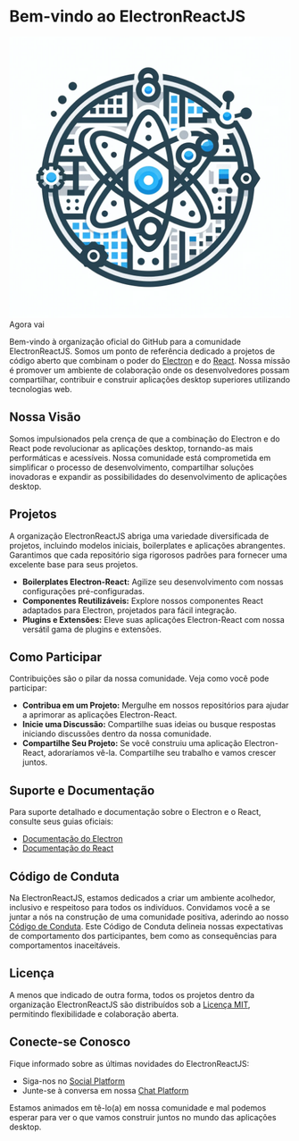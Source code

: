 # Bem-vindo ao ElectronReactJS

![profile/electron-react-logo.png](profile/electron-react-logo.png) Agora vai

Bem-vindo à organização oficial do GitHub para a comunidade ElectronReactJS. Somos um ponto de referência dedicado a projetos de código aberto que combinam o poder do [Electron](https://www.electronjs.org/) e do [React](https://reactjs.org/). Nossa missão é promover um ambiente de colaboração onde os desenvolvedores possam compartilhar, contribuir e construir aplicações desktop superiores utilizando tecnologias web.

## Nossa Visão

Somos impulsionados pela crença de que a combinação do Electron e do React pode revolucionar as aplicações desktop, tornando-as mais performáticas e acessíveis. Nossa comunidade está comprometida em simplificar o processo de desenvolvimento, compartilhar soluções inovadoras e expandir as possibilidades do desenvolvimento de aplicações desktop.

## Projetos

A organização ElectronReactJS abriga uma variedade diversificada de projetos, incluindo modelos iniciais, boilerplates e aplicações abrangentes. Garantimos que cada repositório siga rigorosos padrões para fornecer uma excelente base para seus projetos.

- **Boilerplates Electron-React:** Agilize seu desenvolvimento com nossas configurações pré-configuradas.
- **Componentes Reutilizáveis:** Explore nossos componentes React adaptados para Electron, projetados para fácil integração.
- **Plugins e Extensões:** Eleve suas aplicações Electron-React com nossa versátil gama de plugins e extensões.

## Como Participar

Contribuições são o pilar da nossa comunidade. Veja como você pode participar:

- **Contribua em um Projeto:** Mergulhe em nossos repositórios para ajudar a aprimorar as aplicações Electron-React.
- **Inicie uma Discussão:** Compartilhe suas ideias ou busque respostas iniciando discussões dentro da nossa comunidade.
- **Compartilhe Seu Projeto:** Se você construiu uma aplicação Electron-React, adoraríamos vê-la. Compartilhe seu trabalho e vamos crescer juntos.

## Suporte e Documentação

Para suporte detalhado e documentação sobre o Electron e o React, consulte seus guias oficiais:

- [Documentação do Electron](https://www.electronjs.org/docs)
- [Documentação do React](https://reactjs.org/docs)

## Código de Conduta

Na ElectronReactJS, estamos dedicados a criar um ambiente acolhedor, inclusivo e respeitoso para todos os indivíduos. Convidamos você a se juntar a nós na construção de uma comunidade positiva, aderindo ao nosso [Código de Conduta](CODE_OF_CONDUCT.md). Este Código de Conduta delineia nossas expectativas de comportamento dos participantes, bem como as consequências para comportamentos inaceitáveis.

## Licença

A menos que indicado de outra forma, todos os projetos dentro da organização ElectronReactJS são distribuídos sob a [Licença MIT](LICENSE.md), permitindo flexibilidade e colaboração aberta.

## Conecte-se Conosco

Fique informado sobre as últimas novidades do ElectronReactJS:

- Siga-nos no [Social Platform](#)
- Junte-se à conversa em nossa [Chat Platform](#)

Estamos animados em tê-lo(a) em nossa comunidade e mal podemos esperar para ver o que vamos construir juntos no mundo das aplicações desktop.
